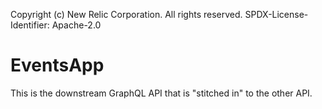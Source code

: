 Copyright (c) New Relic Corporation. All rights reserved.
SPDX-License-Identifier: Apache-2.0

# EventsApp

This is the downstream GraphQL API that is "stitched in" to the other API.
